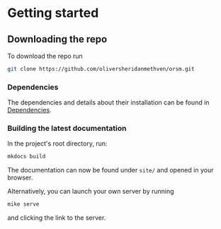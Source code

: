 # Getting started

## Downloading the repo

To download the repo run
```bash
git clone https://github.com/oliversheridanmethven/orsm.git
```

### Dependencies

The dependencies and details about their installation can be
found in [Dependencies](dependencies.md).

### Building the latest documentation

In the project's root directory, run:
```bash
mkdocs build
```
The documentation can now be found under `site/` and opened in your
browser. 

Alternatively, you can launch your own server by running 
```bash
mike serve
```
and clicking the link to the server.
